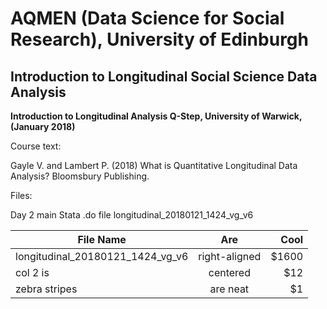 # AQMEN (Data Science for Social Research), University of Edinburgh

## Introduction to Longitudinal Social Science Data Analysis

**Introduction to Longitudinal Analysis Q-Step, University of Warwick, (January 2018)**

Course text:

Gayle V. and Lambert P. (2018) What is Quantitative Longitudinal Data Analysis?
                               Bloomsbury Publishing.
                               
Files:

Day 2 main Stata .do file                               longitudinal_20180121_1424_vg_v6

| File Name      | Are           | Cool  |
| -------------------------------------|:-------------:| -----:|
| longitudinal_20180121_1424_vg_v6     | right-aligned | $1600 |
| col 2 is      | centered      |   $12 |
| zebra stripes | are neat      |    $1 |
